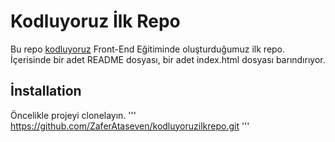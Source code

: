 # Kodluyoruz İlk Repo
Bu repo [kodluyoruz](https://app.patika.dev/) Front-End Eğitiminde oluşturduğumuz ilk repo. İçerisinde bir adet
README dosyası, bir adet index.html dosyası barındırıyor.

## İnstallation
Öncelikle projeyi clonelayın.
'''
https://github.com/ZaferAtaseven/kodluyoruzilkrepo.git
'''



